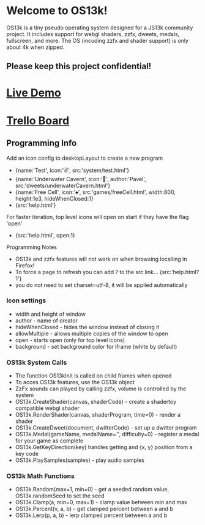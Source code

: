 # Welcome to OS13k!

OS13k is a tiny pseudo operating system designed for a JS13k community project. It includes support for webgl shaders, zzfx, dweets, medals, fullscreen, and more. The OS (incuding zzfx and shader support) is only about 4k when zipped.

## Please keep this project confidential!

# [Live Demo](https://killedbyapixel.github.io/OS13k)
# [Trello Board](https://trello.com/b/1PNeOZfM/os13k)

## Programming Info

Add an icon config to desktopLayout to create a new program
- {name:'Test', icon:'✌️', src:'system/test.html'}
- {name:'Underwater Cavern', icon:'🌊', author:'Pavel', src:'dweets/underwaterCavern.html'}
- {name:'Free Cell', icon:'♠️', src:'games/freeCell.html', width:800, height:1e3, hideWhenClosed:1}
- {src:'help.html'}

For faster iteration, top level icons will open on start if they have the flag 'open'
- {src:'help.html', open:1}

Programming Notes
- OS13k and zzfx features will not work on when browsing localling in Firefox!
- To force a page to refresh you can add ?<version> to the src link... {src:'help.html?1'}
- you do not need to set charset=utf-8, it will be applied automatically

### Icon settings
- width and height of window
- author - name of creator
- hideWhenClosed - hides the window instead of closing it
- allowMultiple - allows multiple copies of the window to open
- open - starts open (only for top level icons)
- background - set background color for iframe (white by default)

### OS13k System Calls
- The function OS13kInit is called on child frames when opened
- To acces OS13k features, use the OS13k object
- ZzFx sounds can played by calling zzfx, volume is controlled by the system
- OS13k.CreateShader(canvas, shaderCode) - create a shadertoy compatible webgl shader
- OS13k.RenderShader(canvas, shaderProgram, time=0) - render a shader
- OS13k.CreateDweet(document, dwitterCode) - set up a dwitter program
- OS13k.Medal(gameName, medalName='', difficulty=0) - register a medal for your game as complete
- OS13k.GetKeyDirection(key) handles getting and {x, y} position from a key code
- OS13k.PlaySamples(samples) - play audio samples

### OS13k Math Functions
- OS13k.Random(max=1, min=0) - get a seeded random value, OS13k.randomSeed to set the seed
- OS13k.Clamp(a, min=0, max=1) - clamp value between min and max
- OS13k.Percent(v, a, b) - get clamped percent between a and b
- OS13k.Lerp(p, a, b) - lerp clamped percent between a and b
